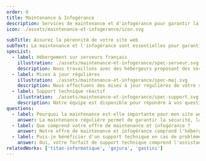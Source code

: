 ```yaml
---
order: 6
title: Maintenance & Infogérance
description: Services de maintenance et d'infogérance pour garantir la performance et la sécurité de votre site web. Surveillance proactive, mises à jour régulières, et support technique réactif.
icon: ./assets/maintenance-et-infogerance/icon.svg

subTitle: Assurez la pérennité de votre site web
subText: La maintenance et l'infogérance sont essentielles pour garantir la disponibilité, la sécurité et les performances optimales de votre site web. Nous offrons des solutions sur-mesure pour répondre aux besoins spécifiques de votre entreprise et assurer la tranquillité d'esprit.
specList:
  - label: Hébergement sur serveurs français
    illustration: ./assets/maintenance-et-infogerance/spec-serveur.svg
    description: Nous travaillons avec des hébergeurs proposant des serveurs alimentés par des énergies renouvelables et au plus proche de vos utilisateurs.
  - label: Mises à jour régulières
    illustration: ./assets/maintenance-et-infogerance/spec-maj.svg
    description: Nous effectuons des mises à jour régulières de votre site web et de ses composants pour garantir sa sécurité et ses performances.
  - label: Support technique réactif
    illustration: ./assets/maintenance-et-infogerance/spec-support.svg
    description: Notre équipe est disponible pour répondre à vos questions et résoudre les problèmes techniques rapidement et efficacement.
questions:
  - label: Pourquoi la maintenance est-elle importante pour mon site web ?
    answer: La maintenance régulière permet de garantir la sécurité, la performance et la disponibilité de votre site web. Elle protège également contre les failles de sécurité et les pannes imprévues.
  - label: Que comprend votre offre de maintenance et infogérance ?
    answer: Notre offre de maintenance et infogérance comprend l'hébergement de votre site sur des serveurs français, les mises à jour régulières, les sauvegardes automatiques, et un forfait de support qui s'adapte a vos besoins mensuels.
  - label: Puis-je bénéficier d'un support technique en cas de problème ?
    answer: Oui, votre forfait de support technique comprend l'assistance en cas de problème technique. Nous offrons un support réactif pour résoudre rapidement les incidents et minimiser les interruptions de service.
relatedWorks: ['titan-informatique', 'gojura', 'gastini']
---
```


